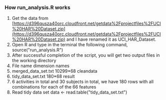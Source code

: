 ### How run_analysis.R works ###

 1. Get the data from [https://d396qusza40orc.cloudfront.net/getdata%2Fprojectfiles%2FUCI%20HAR%20Dataset.zip](https://d396qusza40orc.cloudfront.net/getdata%2Fprojectfiles%2FUCI%20HAR%20Dataset.zip) and I have renamed it as UCI_HAR_Dataset.
 2. Open R and type in the terminal the following command, source("run_analysis.R")
 3. After successful completion of the script, you will get two output files in the working directory
  1. File name             dimension  names
  2. merged_data_set.txt   10299*68  cleandata
  3. tidy_data_set.txt     180*68    result
 4. 6 activities in total and 30 subjects in total, we have 180 rows with all combinations for each of the 66 features
 5. Read tidy data set data <- read.table("tidy_data_set.txt") 

